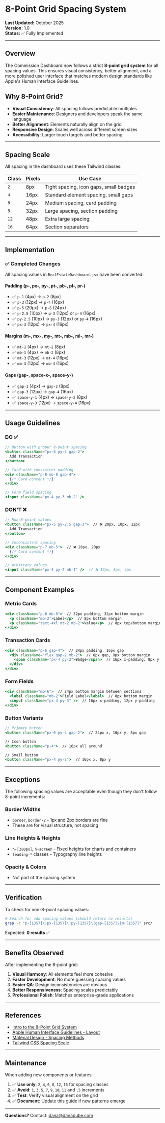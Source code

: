 # 8-Point Grid Spacing System

**Last Updated:** October 2025  
**Version:** 1.0  
**Status:** ✅ Fully Implemented

---

## Overview

The Commission Dashboard now follows a strict **8-point grid system** for all spacing values. This ensures visual consistency, better alignment, and a more polished user interface that matches modern design standards like Apple's Human Interface Guidelines.

## Why 8-Point Grid?

- **Visual Consistency**: All spacing follows predictable multiples
- **Easier Maintenance**: Designers and developers speak the same language
- **Better Alignment**: Elements naturally align on the grid
- **Responsive Design**: Scales well across different screen sizes
- **Accessibility**: Larger touch targets and better spacing

---

## Spacing Scale

All spacing in the dashboard uses these Tailwind classes:

| Class | Pixels | Use Case |
|-------|--------|----------|
| `2` | 8px | Tight spacing, icon gaps, small badges |
| `4` | 16px | Standard element spacing, small gaps |
| `6` | 24px | Medium spacing, card padding |
| `8` | 32px | Large spacing, section padding |
| `12` | 48px | Extra large spacing |
| `16` | 64px | Section separators |

---

## Implementation

### ✅ Completed Changes

All spacing values in `RealEstateDashboard.jsx` have been converted:

#### Padding (p-, px-, py-, pt-, pb-, pl-, pr-)
- ✅ `p-1` (4px) → `p-2` (8px)
- ✅ `p-3` (12px) → `p-4` (16px)
- ✅ `p-5` (20px) → `p-6` (24px)
- ✅ `p-2.5` (10px) → `p-3` (12px) or `p-4` (16px)
- ✅ `py-2.5` (10px) → `py-3` (12px) or `py-4` (16px)
- ✅ `px-3` (12px) → `px-4` (16px)

#### Margins (m-, mx-, my-, mt-, mb-, ml-, mr-)
- ✅ `mt-1` (4px) → `mt-2` (8px)
- ✅ `mb-1` (4px) → `mb-2` (8px)
- ✅ `mt-3` (12px) → `mt-4` (16px)
- ✅ `mb-3` (12px) → `mb-4` (16px)

#### Gaps (gap-, space-x-, space-y-)
- ✅ `gap-1` (4px) → `gap-2` (8px)
- ✅ `gap-3` (12px) → `gap-4` (16px)
- ✅ `space-y-1` (4px) → `space-y-2` (8px)
- ✅ `space-y-3` (12px) → `space-y-4` (16px)

---

## Usage Guidelines

### DO ✅

```jsx
// Button with proper 8-point spacing
<button className="px-6 py-4 gap-2">
  Add Transaction
</button>

// Card with consistent padding
<div className="p-8 mb-8 gap-4">
  {/* Card content */}
</div>

// Form field spacing
<input className="px-4 py-3 mb-2" />
```

### DON'T ❌

```jsx
// Non-8-point values
<button className="px-5 py-2.5 gap-3">  // ❌ 20px, 10px, 12px
  Add Transaction
</button>

// Inconsistent spacing
<div className="p-7 mb-5">  // ❌ 28px, 20px
  {/* Card content */}
</div>

// Arbitrary values
<input className="px-3 py-2 mb-1" />  // ❌ 12px, 8px, 4px
```

---

## Component Examples

### Metric Cards
```jsx
<div className="p-8 mb-8">  // 32px padding, 32px bottom margin
  <p className="mb-2">Label</p>  // 8px bottom margin
  <p className="text-4xl mt-2 mb-2">Value</p>  // 8px top/bottom margins
</div>
```

### Transaction Cards
```jsx
<div className="p-6 gap-4">  // 24px padding, 16px gap
  <div className="flex gap-2 mb-2">  // 8px gap, 8px bottom margin
    <span className="px-4 py-2">Badge</span>  // 16px x-padding, 8px y-padding
  </div>
</div>
```

### Form Fields
```jsx
<div className="mb-6">  // 24px bottom margin between sections
  <label className="mb-2">Field Label</label>  // 8px bottom margin
  <input className="px-4 py-3" />  // 16px x-padding, 12px y-padding
</div>
```

### Button Variants
```jsx
// Primary button
<button className="px-6 py-4 gap-2">  // 24px x, 16px y, 8px gap

// Icon button
<button className="p-4">  // 16px all around

// Small button
<button className="px-4 py-2">  // 16px x, 8px y
```

---

## Exceptions

The following spacing values are acceptable even though they don't follow 8-point increments:

### Border Widths
- `border`, `border-2` - 1px and 2px borders are fine
- These are for visual structure, not spacing

### Line Heights & Heights
- `h-[300px]`, `h-screen` - Fixed heights for charts and containers
- `leading-*` classes - Typography line heights

### Opacity & Colors
- Not part of the spacing system

---

## Verification

To check for non-8-point spacing values:

```bash
# Search for odd spacing values (should return no results)
grep -r "p-[1357]\|px-[1357]\|py-[1357]\|gap-[1357]\|m-[1357]" src/
```

Expected: **0 results** ✅

---

## Benefits Observed

After implementing the 8-point grid:

1. **Visual Harmony**: All elements feel more cohesive
2. **Faster Development**: No more guessing spacing values
3. **Easier QA**: Design inconsistencies are obvious
4. **Better Responsiveness**: Spacing scales predictably
5. **Professional Polish**: Matches enterprise-grade applications

---

## References

- [Intro to the 8-Point Grid System](https://builttoadapt.io/intro-to-the-8-point-grid-system-d2573cde8632)
- [Apple Human Interface Guidelines - Layout](https://developer.apple.com/design/human-interface-guidelines/layout)
- [Material Design - Spacing Methods](https://material.io/design/layout/spacing-methods.html)
- [Tailwind CSS Spacing Scale](https://tailwindcss.com/docs/customizing-spacing)

---

## Maintenance

When adding new components or features:

1. ✅ **Use only**: `2`, `4`, `6`, `8`, `12`, `16` for spacing classes
2. ✅ **Avoid**: `1`, `3`, `5`, `7`, `9`, `10`, `11` and `.5` increments
3. ✅ **Test**: Verify visual alignment on the grid
4. ✅ **Document**: Update this guide if new patterns emerge

---

**Questions?** Contact: dana@danadube.com


